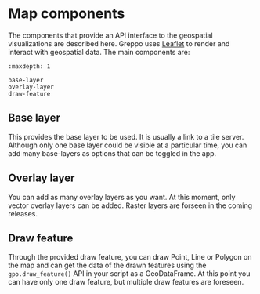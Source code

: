 # Map components

The components that provide an API interface to the geospatial visualizations are described here. Greppo uses [Leaflet](https://leafletjs.com/) to render and interact with geospatial data. The main components are:

```{toctree}
:maxdepth: 1

base-layer
overlay-layer
draw-feature
```

## Base layer

This provides the base layer to be used. It is usually a link to a tile server. Although only one base layer could be visible at a particular time, you can add many base-layers as options that can be toggled in the app. 

## Overlay layer

You can add as many overlay layers as you want. At this moment, only vector overlay layers can be added. Raster layers are forseen in the coming releases.

## Draw feature

Through the provided draw feature, you can draw Point, Line or Polygon on the map and can get the data of the drawn features using the `gpo.draw_feature()` API in your script as a GeoDataFrame. At this point you can have only one draw feature, but multiple draw features are foreseen. 
